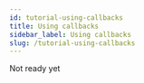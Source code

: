 ```yaml
---
id: tutorial-using-callbacks
title: Using callbacks
sidebar_label: Using callbacks
slug: /tutorial-using-callbacks
---
```


Not ready yet
